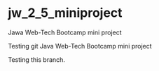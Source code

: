# jw_2_5_miniproject
Jawa Web-Tech Bootcamp mini project

Testing git
Java Web-Tech Bootcamp mini project

Testing this branch.
